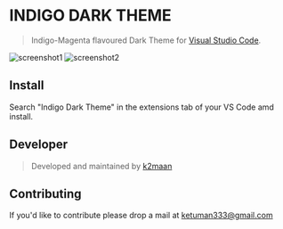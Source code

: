 # INDIGO DARK THEME

> Indigo-Magenta flavoured Dark Theme for [Visual Studio Code](http://code.visualstudio.com).

![screenshot1](https://user-images.githubusercontent.com/59442907/94340198-77451600-001d-11eb-8e76-726c7efb5dc4.jpg)
![screenshot2](https://user-images.githubusercontent.com/59442907/94340200-7a400680-001d-11eb-9f0b-2a8465b82905.jpg)

## Install

Search "Indigo Dark Theme" in the extensions tab of your VS Code amd install.

## Developer

> Developed and maintained by [k2maan](https://github.com/k2maan)

## Contributing

If you'd like to contribute please drop a mail at ketuman333@gmail.com
